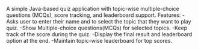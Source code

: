 A simple Java-based quiz application with topic-wise multiple-choice questions (MCQs), score tracking, and leaderboard support.
Features:
-Asks user to enter their name and to select the topic that they want to play quiz.
-Show Multiple-choice questions(MCQs) for selected topics.
-Keep track of the score during the quiz.
-Display the final result and leaderboard option at the end.
-Maintain topic-wise leaderboard for top scores.


